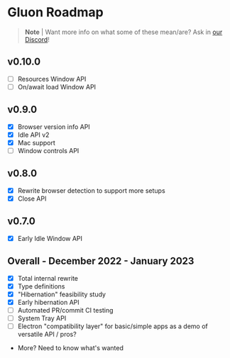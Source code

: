 # Gluon Roadmap

> **Note** |
> Want more info on what some of these mean/are? Ask in [our Discord](https://discord.gg/RFtUCA8fST)!

## v0.10.0
- [ ] Resources Window API
- [ ] On/await load Window API

## v0.9.0
- [X] Browser version info API
- [X] Idle API v2
- [X] Mac support
- [ ] Window controls API

## v0.8.0
- [X] Rewrite browser detection to support more setups
- [X] Close API

## v0.7.0
- [X] Early Idle Window API


## Overall - December 2022 - January 2023
- [X] Total internal rewrite
- [X] Type definitions
- [X] "Hibernation" feasibility study
- [X] Early hibernation API
- [ ] Automated PR/commit CI testing
- [ ] System Tray API
- [ ] Electron "compatibility layer" for basic/simple apps as a demo of versatile API / pros?
- More? Need to know what's wanted
